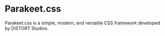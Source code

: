 # Parakeet.css
Parakeet.css is a simple, modern, and versatile CSS framework developed by DISTORT Studios.
